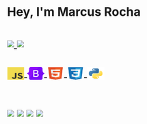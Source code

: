 <h1> Hey, I'm Marcus Rocha<h1>
<div>
<a href="https://github.com/mvarocha">
  <img width="45%" src="https://github-readme-stats-eight-theta.vercel.app/api?username=mvarocha&show_icons=true&theme=chartreuse-dark&include_all_commits=true&count_private=true"/>
  <img width="45%" src="https://github-readme-stats-eight-theta.vercel.app/api/top-langs/?username=mvarocha&layout=compact&langs_count=8&theme=chartreuse-dark"/>
</div>
<div style="display: inline_block"><br>
  <img align="center" alt="Marcus-Js" height="30" width="40" src="https://raw.githubusercontent.com/devicons/devicon/master/icons/javascript/javascript-original.svg">
  <img align="center" alt="Marcus-Bootstrap" height="30" width="40" src="https://raw.githubusercontent.com/devicons/devicon/master/icons/bootstrap/bootstrap-original.svg">
  <img align="center" alt="Marcus-HTML" height="30" width="40" src="https://raw.githubusercontent.com/devicons/devicon/master/icons/html5/html5-original.svg">
  <img align="center" alt="Marcus-CSS" height="30" width="40" src="https://raw.githubusercontent.com/devicons/devicon/master/icons/css3/css3-original.svg">
  <img align="center" alt="Marcus-Python" height="30" width="40" src="https://raw.githubusercontent.com/devicons/devicon/master/icons/python/python-original.svg">
</div>
  
  ##

  [<img src="https://img.shields.io/badge/linkedin-%230077B5.svg?&style=for-the-badge&logo=linkedin&logoColor=white" />](https://www.linkedin.com/in/mvarocha/)
  [<img src = "https://img.shields.io/badge/instagram-%23E4405F.svg?&style=for-the-badge&logo=instagram&logoColor=white">](https://www.instagram.com/mvarocha_/)
  [<img src = "https://img.shields.io/badge/codepen-%23000000.svg?&style=for-the-badge&logo=codepen&logoColor=white">](https://codepen.io/mvarocha)
  <a href = "mailto:marcus.varocha@gmail.com"><img src="https://img.shields.io/badge/-Gmail-%23333?style=for-the-badge&logo=gmail&logoColor=white" target="_blank"></a>
  
